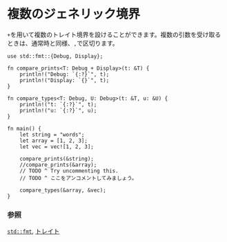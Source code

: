 <!--
# Multiple bounds
-->
# 複数のジェネリック境界

<!--
Multiple bounds can be applied with a `+`. Like normal, different types are
separated with `,`.
-->
`+`を用いて複数のトレイト境界を設けることができます。複数の引数を受け取るときは、通常時と同様、`,`で区切ります。

```rust,editable
use std::fmt::{Debug, Display};

fn compare_prints<T: Debug + Display>(t: &T) {
    println!("Debug: `{:?}`", t);
    println!("Display: `{}`", t);
}

fn compare_types<T: Debug, U: Debug>(t: &T, u: &U) {
    println!("t: `{:?}`", t);
    println!("u: `{:?}`", u);
}

fn main() {
    let string = "words";
    let array = [1, 2, 3];
    let vec = vec![1, 2, 3];

    compare_prints(&string);
    //compare_prints(&array);
    // TODO ^ Try uncommenting this.
    // TODO ^ ここをアンコメントしてみましょう。

    compare_types(&array, &vec);
}
```

<!--
### See also:
-->
### 参照

<!--
[`std::fmt`][fmt] and [`trait`s][traits]
-->
[`std::fmt`][fmt], [トレイト][traits]

[fmt]: ../hello/print.md
[traits]: ../trait.md
